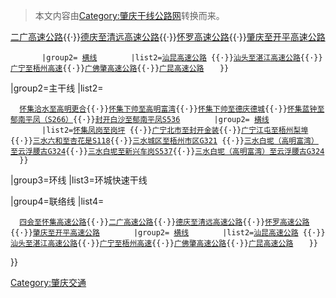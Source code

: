 > 本文内容由[Category:肇庆干线公路网](https://zh.wikipedia.org/wiki/Category:肇庆干线公路网)转换而来。


[二广高速公路](../Page/二广高速公路.md "wikilink"){{·}}[德庆至清远高速公路](https://zh.wikipedia.org/wiki/德庆至清远高速公路 "wikilink"){{·}}[怀罗高速公路](https://zh.wikipedia.org/wiki/怀罗高速公路 "wikilink"){{·}}[肇庆至开平高速公路](https://zh.wikipedia.org/wiki/肇庆至开平高速公路 "wikilink")

`       |group2= `[`横线`](https://zh.wikipedia.org/wiki/横线 "wikilink")
`       |list2=`[`汕昆高速公路`](../Page/汕昆高速公路.md "wikilink")` {{·}}`[`汕头至湛江高速公路`](https://zh.wikipedia.org/wiki/汕头至湛江高速公路 "wikilink")`{{·}}`[`广宁至梧州高速`](https://zh.wikipedia.org/wiki/广宁至梧州高速 "wikilink")`{{·}}`[`广佛肇高速公路`](../Page/广佛肇高速公路.md "wikilink")`{{·}}`[`广昆高速公路`](../Page/广昆高速公路.md "wikilink")` `
`  }}`

|group2=主干线 |list2=

`  `[`怀集洽水至高明更合`](https://zh.wikipedia.org/wiki/怀集洽水至高明更合 "wikilink")`{{·}}`[`怀集下帅至高明富湾`](https://zh.wikipedia.org/wiki/怀集下帅至高明富湾 "wikilink")`{{·}}`[`怀集下帅至德庆德城`](https://zh.wikipedia.org/wiki/怀集下帅至德庆德城 "wikilink")`{{·}}`[`怀集蓝钟至郁南平凤（S266）`](https://zh.wikipedia.org/wiki/怀集蓝钟至郁南平凤（S266） "wikilink")`{{·}}`[`封开白沙至郁南平凤S536`](https://zh.wikipedia.org/wiki/封开白沙至郁南平凤S536 "wikilink")
`       |group2= `[`横线`](https://zh.wikipedia.org/wiki/横线 "wikilink")
`       |list2=`[`怀集凤岗至岗坪`](https://zh.wikipedia.org/wiki/怀集凤岗至岗坪 "wikilink")` {{·}}`[`广宁北市至封开金装`](https://zh.wikipedia.org/wiki/广宁北市至封开金装 "wikilink")`{{·}}`[`广宁江屯至梧州梨埠`](https://zh.wikipedia.org/wiki/广宁江屯至梧州梨埠 "wikilink")`{{·}}`[`三水六和至杏花是S118`](https://zh.wikipedia.org/wiki/三水六和至杏花是S118 "wikilink")`{{·}}`[`三水城区至梧州市区G321`](https://zh.wikipedia.org/wiki/三水城区至梧州市区G321 "wikilink")` {{·}}`[`三水白坭（高明富湾）至云浮腰古G324`](https://zh.wikipedia.org/wiki/三水白坭（高明富湾）至云浮腰古G324 "wikilink")`{{·}}`[`三水白坭至新兴车岗S537`](https://zh.wikipedia.org/wiki/三水白坭至新兴车岗S537 "wikilink")`{{·}}`[`三水白坭（高明富湾）至云浮腰古G324`](https://zh.wikipedia.org/wiki/三水白坭（高明富湾）至云浮腰古G324 "wikilink")
`  }}`

|group3=环线 |list3=环城快速干线

|group4=联络线 |list4=

`  `[`四会至怀集高速公路`](https://zh.wikipedia.org/wiki/四会至怀集高速公路 "wikilink")`{{·}}`[`二广高速公路`](../Page/二广高速公路.md "wikilink")`{{·}}`[`德庆至清远高速公路`](https://zh.wikipedia.org/wiki/德庆至清远高速公路 "wikilink")`{{·}}`[`怀罗高速公路`](https://zh.wikipedia.org/wiki/怀罗高速公路 "wikilink")`{{·}}`[`肇庆至开平高速公路`](https://zh.wikipedia.org/wiki/肇庆至开平高速公路 "wikilink")</span>
`       |group2= `[`横线`](https://zh.wikipedia.org/wiki/横线 "wikilink")
`       |list2=`[`汕昆高速公路`](../Page/汕昆高速公路.md "wikilink")` {{·}}`[`汕头至湛江高速公路`](https://zh.wikipedia.org/wiki/汕头至湛江高速公路 "wikilink")`{{·}}`[`广宁至梧州高速`](https://zh.wikipedia.org/wiki/广宁至梧州高速 "wikilink")`{{·}}`[`广佛肇高速公路`](../Page/广佛肇高速公路.md "wikilink")`{{·}}`[`广昆高速公路`](../Page/广昆高速公路.md "wikilink")` `
`  }}`

}}

<noinclude> </noinclude>

[Category:肇庆交通](https://zh.wikipedia.org/wiki/Category:肇庆交通 "wikilink")